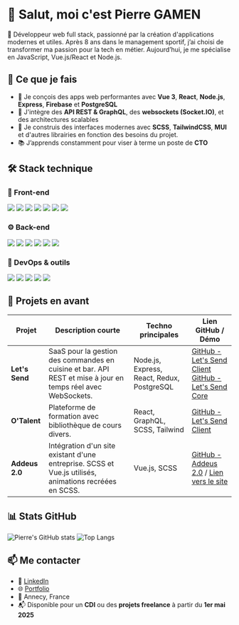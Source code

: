 # 👋 Salut, moi c'est Pierre GAMEN

🎯 Développeur web full stack, passionné par la création d'applications modernes et utiles. Après 8 ans dans le management sportif, j’ai choisi de transformer ma passion pour la tech en métier. Aujourd’hui, je me spécialise en JavaScript, Vue.js/React et Node.js.

## 🚀 Ce que je fais

- 🧠 Je conçois des apps web performantes avec **Vue 3**, **React**, **Node.js**, **Express**, **Firebase** et **PostgreSQL**
- 🧩 J'intègre des **API REST & GraphQL**, des **websockets (Socket.IO)**, et des architectures scalables
- 📱 Je construis des interfaces modernes avec **SCSS**, **TailwindCSS**, **MUI** et d'autres librairies en fonction des besoins du projet.
- 📚 J’apprends constamment pour viser à terme un poste de **CTO**

## 🛠️ Stack technique

### 🎨 Front-end

<p align="left">
  <img src="https://img.shields.io/badge/Vue.js-42b883?style=for-the-badge&logo=vue.js&logoColor=fff" />
  <img src="https://img.shields.io/badge/React-61DAFB?style=for-the-badge&logo=react&logoColor=000" />
  <img src="https://img.shields.io/badge/Next.js-000000?style=for-the-badge&logo=next.js&logoColor=fff" />
  <img src="https://img.shields.io/badge/Vite-646CFF?style=for-the-badge&logo=vite&logoColor=fff" />
  <img src="https://img.shields.io/badge/TailwindCSS-38B2AC?style=for-the-badge&logo=tailwind-css&logoColor=fff" />
  <img src="https://img.shields.io/badge/SCSS-CC6699?style=for-the-badge&logo=sass&logoColor=fff" />
  <img src="https://img.shields.io/badge/JavaScript-F7DF1E?style=for-the-badge&logo=javascript&logoColor=000" />
</p>

### ⚙️ Back-end

<p align="left">
  <img src="https://img.shields.io/badge/Node.js-339933?style=for-the-badge&logo=node.js&logoColor=fff" />
  <img src="https://img.shields.io/badge/Express-000000?style=for-the-badge&logo=express&logoColor=fff" />
  <img src="https://img.shields.io/badge/REST_API-FF6F00?style=for-the-badge&logo=api&logoColor=fff" />
  <img src="https://img.shields.io/badge/GraphQL-E10098?style=for-the-badge&logo=graphql&logoColor=fff" />
  <img src="https://img.shields.io/badge/Socket.io-010101?style=for-the-badge&logo=socket.io&logoColor=fff" />
  <img src="https://img.shields.io/badge/PostgreSQL-336791?style=for-the-badge&logo=postgresql&logoColor=fff" />
</p>

### 🧪 DevOps & outils

<p align="left">
  <img src="https://img.shields.io/badge/Firebase-FFCA28?style=for-the-badge&logo=firebase&logoColor=000" />
  <img src="https://img.shields.io/badge/Vercel-000000?style=for-the-badge&logo=vercel&logoColor=fff" />
  <img src="https://img.shields.io/badge/Netlify-00C7B7?style=for-the-badge&logo=netlify&logoColor=fff" />
  <img src="https://img.shields.io/badge/Git-F05032?style=for-the-badge&logo=git&logoColor=fff" />
  <img src="https://img.shields.io/badge/GitHub-181717?style=for-the-badge&logo=github&logoColor=fff" />
</p>

## 🚀 Projets en avant

| Projet                  | Description courte                                                                                           | Techno principales                          | Lien GitHub / Démo                                              |
|-------------------------|----------------------------------------------------------------------------------------------------------------|---------------------------------------------|---------------------------------------------------------------|
| **Let's Send**    | SaaS pour la gestion des commandes en cuisine et bar. API REST et mise à jour en temps réel avec WebSockets.    | Node.js, Express, React, Redux, PostgreSQL | [GitHub - Let's Send Client](https://github.com/PierreGAMEN/Lets_send_client) <br> [GitHub - Let's Send Core](https://github.com/PierreGAMEN/Lets_send_core) |
| **O'Talent** | Plateforme de formation avec bibliothèque de cours divers.       | React, GraphQL, SCSS, Tailwind              | [GitHub - Let's Send Client](https://github.com/PierreGAMEN/OTalent-front)                                     |
| **Addeus 2.0** | Intégration d'un site existant d'une entreprise. SCSS et Vue.js utilisés, animations recréées en SCSS.        | Vue.js, SCSS                               | [GitHub - Addeus 2.0](https://github.com/PierreGAMEN/Addeus-2.0) / [Lien vers le site](https://addeus-v2.netlify.app/) |



## 📊 Stats GitHub

![Pierre's GitHub stats](https://github-readme-stats.vercel.app/api?username=PierreGAMEN&show_icons=true&theme=default&hide=stars)
![Top Langs](https://github-readme-stats.vercel.app/api/top-langs/?username=PierreGAMEN&layout=compact&hide=html)

## 📫 Me contacter

- 💼 [LinkedIn](https://www.linkedin.com/in/pierre-gamen/)
- 🌐 [Portfolio](https://pierre-gamen.netlify.app/)
- 📍 Annecy, France
- 📬 Disponible pour un **CDI** ou des **projets freelance** à partir du **1er mai 2025**


